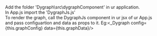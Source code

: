 Add the folder 'Dygraph\src\dygraphComponent' in ur application.<br>
In App.js import the 'DygraphJs.js'<br>
To render the graph, call the DygraphJs component in ur jsx of ur App.js and pass configuartion and data as props to it. Eg:<_Dygraph config={this.graphConfig} data={this.graphData}/>
